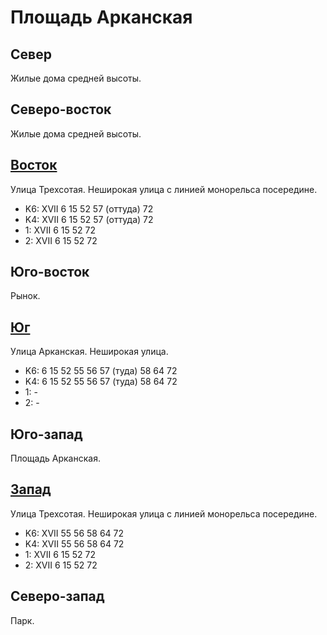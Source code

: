 # Площадь Арканская

## Север

Жилые дома средней высоты.

## Северо-восток

Жилые дома средней высоты.

## [Восток](./10440080.md)

Улица Трехсотая.
Неширокая улица с линией монорельса посередине.

* K6:   XVII
        6   15  52  57 (оттуда) 72
* K4:   XVII
        6   15  52  57 (оттуда) 72
* 1:    XVII
        6   15  52  72
* 2:    XVII
        6   15  52  72

## Юго-восток

Рынок.

## [Юг](./10435085.md)

Улица Арканская.
Неширокая улица.

* K6:   6   15  52  55  56  57 (туда)   58  64  72
* K4:   6   15  52  55  56  57 (туда)   58  64  72
* 1:    -
* 2:    -

## Юго-запад

Площадь Арканская.

## [Запад](./10430080.md)

Улица Трехсотая.
Неширокая улица с линией монорельса посередине.

* K6:   XVII
        55  56  58  64  72
* K4:   XVII
        55  56  58  64  72
* 1:    XVII
        6   15  52  72
* 2:    XVII
        6   15  52  72

## Северо-запад

Парк.
